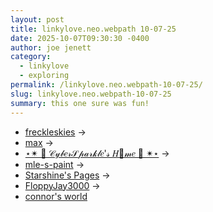 ```yaml
---
layout: post
title: 𝚕𝚒𝚗𝚔𝚢𝚕𝚘𝚟𝚎.𝚗𝚎𝚘.𝚠𝚎𝚋𝚙𝚊𝚝𝚑 𝟷𝟶-𝟶𝟽-𝟸𝟻
date: 2025-10-07T09:30:30 -0400
author: joe jenett
category:
  - linkylove
  - exploring
permalink: /linkylove.neo.webpath-10-07-25/
slug: linkylove.neo.webpath-10-07-25
summary: this one sure was fun!
---
```

<ul class="linkylove">
	<li><a href="https://freckleskies.neocities.org/">freckleskies</a> <span title="led to link shown below">&#8594;</span></li>
	<li><a href="https://pernoctalian.neocities.org/">max</a> <span title="led to link shown below">&#8594;</span></li>
	<li><a href="https://cybersparkle.neocities.org/">⋆✴  🎀  𝒞𝓎𝒷𝑒𝓇𝒮𝓅𝒶𝓇𝓀𝓁𝑒'𝓈 𝐻🍩𝓂𝑒  🎀  ✴⋆</a> <span title="led to link shown below">&#8594;</span></li>
	<li><a href="https://mle-s-paint.neocities.org/">mle-s-paint</a> <span title="led to link shown below">&#8594;</span></li>
	<li><a href="https://dfsshine.neocities.org/">Starshine's Pages</a> <span title="led to link shown below">&#8594;</span></li>
	<li><a href="https://floppyjay.neocities.org/">FloppyJay3000</a>  <span title="led to link shown below">&#8594;</span></li>
	<li><a href="https://connors-world.neocities.org/">connor's world</a></li>
</ul>

<a href="https://brid.gy/publish/mastodon"></a>
